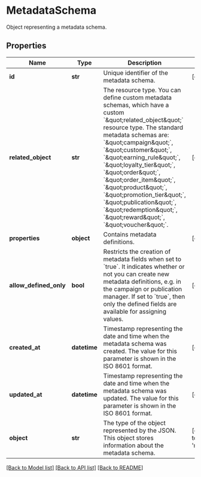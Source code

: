 # MetadataSchema

Object representing a metadata schema.

## Properties

Name | Type | Description | Notes
------------ | ------------- | ------------- | -------------
**id** | **str** | Unique identifier of the metadata schema. | [optional] 
**related_object** | **str** | The resource type. You can define custom metadata schemas, which have a custom &#x60;\&quot;related_object\&quot;&#x60; resource type. The standard metadata schemas are: &#x60;\&quot;campaign\&quot;&#x60;, &#x60;\&quot;customer\&quot;&#x60;, &#x60;\&quot;earning_rule\&quot;&#x60;, &#x60;\&quot;loyalty_tier\&quot;&#x60;, &#x60;\&quot;order\&quot;&#x60;, &#x60;\&quot;order_item\&quot;&#x60;, &#x60;\&quot;product\&quot;&#x60;, &#x60;\&quot;promotion_tier\&quot;&#x60;, &#x60;\&quot;publication\&quot;&#x60;, &#x60;\&quot;redemption\&quot;&#x60;, &#x60;\&quot;reward\&quot;&#x60;, &#x60;\&quot;voucher\&quot;&#x60;. | [optional] 
**properties** | **object** | Contains metadata definitions. | [optional] 
**allow_defined_only** | **bool** | Restricts the creation of metadata fields when set to &#x60;true&#x60;. It indicates whether or not you can create new metadata definitions, e.g. in the campaign or publication manager. If set to &#x60;true&#x60;, then only the defined fields are available for assigning values. | [optional] 
**created_at** | **datetime** | Timestamp representing the date and time when the metadata schema was created. The value for this parameter is shown in the ISO 8601 format. | [optional] 
**updated_at** | **datetime** | Timestamp representing the date and time when the metadata schema was updated. The value for this parameter is shown in the ISO 8601 format. | [optional] 
**object** | **str** | The type of the object represented by the JSON. This object stores information about the metadata schema. | [optional] [default to 'metadata_schema']

[[Back to Model list]](../README.md#documentation-for-models) [[Back to API list]](../README.md#documentation-for-api-endpoints) [[Back to README]](../README.md)


